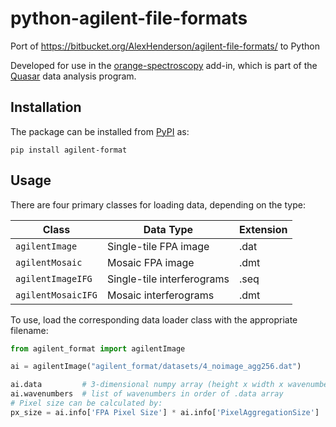 # python-agilent-file-formats
Port of https://bitbucket.org/AlexHenderson/agilent-file-formats/ to Python

Developed for use in the [orange-spectroscopy](https://github.com/Quasars/orange-spectroscopy) add-in, which is part 
of the [Quasar](https://quasar.codes/) data analysis program.

## Installation

The package can be installed from [PyPI](https://pypi.org) as:

`pip install agilent-format`

## Usage

There are four primary classes for loading data, depending on the type:

| Class              | Data Type                  | Extension   |
|--------------------|----------------------------|-------------|
| `agilentImage`     | Single-tile FPA image      | .dat        |
| `agilentMosaic`    | Mosaic FPA image           | .dmt        |
| `agilentImageIFG`  | Single-tile interferograms | .seq        |
| `agilentMosaicIFG` | Mosaic interferograms      | .dmt        |

To use, load the corresponding data loader class with the appropriate filename:

```python
from agilent_format import agilentImage

ai = agilentImage("agilent_format/datasets/4_noimage_agg256.dat")

ai.data         # 3-dimensional numpy array (height x width x wavenumbers)
ai.wavenumbers  # list of wavenumbers in order of .data array
# Pixel size can be calculated by:
px_size = ai.info['FPA Pixel Size'] * ai.info['PixelAggregationSize']
```